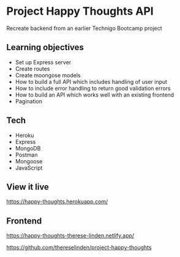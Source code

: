 # Project Happy Thoughts API

Recreate backend from an earlier Technigo Bootcamp project

## Learning objectives

- Set up Express server
- Create routes
- Create moongose models
- How to build a full API which includes handling of user input
- How to include error handling to return good validation errors
- How to build an API which works well with an existing frontend
- Pagination

## Tech

- Heroku
- Express
- MongoDB
- Postman
- Mongoose
- JavaScript

## View it live

https://happy-thoughts.herokuapp.com/

## Frontend

https://happy-thoughts-therese-linden.netlify.app/

https://github.com/thereselinden/project-happy-thoughts
